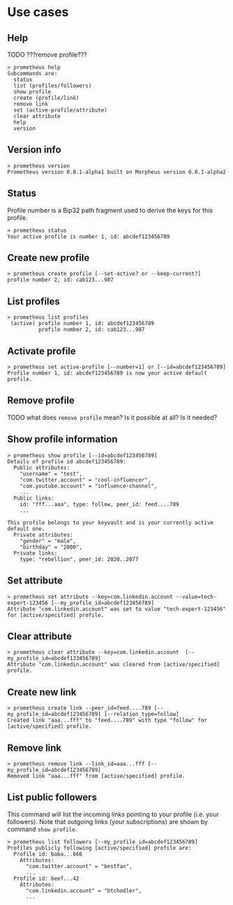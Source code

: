 # Use cases

## Help

TODO ???remove profile???

```
> prometheus help
Subcommands are:
  status
  list (profiles/followers)
  show profile
  create (profile/link)
  remove link
  set (active-profile/attribute)
  clear attribute
  help
  version
```


## Version info

```
> prometheus version
Prometheus version 0.0.1-alpha1 built on Morpheus version 0.0.1-alpha2
```


## Status

Profile number is a Bip32 path fragment used to derive the keys for this profile.

```
> prometheus status
Your active profile is number 1, id: abcdef123456789
```


## Create new profile

```
> prometheus create profile [--set-active? or --keep-current?]
profile number 2, id: cab123...987
```


## List profiles

```
> prometheus list profiles
 (active) profile number 1, id: abcdef123456789
          profile number 2, id: cab123...987
```


## Activate profile

```
> prometheus set active-profile [--number=1] or [--id=abcdef123456789]
Profile number 1, id: abcdef123456789 is now your active default profile.
```


## Remove profile

TODO what does `remove profile` mean? Is it possible at all? Is it needed?


## Show profile information

```
> prometheus show profile [--id=abcdef123456789]
Details of profile id abcdef123456789:
  Public attributes:
    "username" = "test",
    "com.twitter.account" = "cool-influencer",
    "com.youtube.account" = "influence-channel",
    ...
  Public links:
    id: "fff...aaa", type: follow, peer_id: feed....789
    ...

This profile belongs to your keyvault and is your currently active default one.
  Private attributes:
    "gender" = "male",
    "birthday" = "2000",
  Private links:
    type: "rebellion", peer_id: 2020..2077
```


## Set attribute

```
> prometheus set attribute --key=com.linkedin.account --value=tech-expert-123456 [--my_profile_id=abcdef123456789]
Attribute "com.linkedin.account" was set to value "tech-expert-123456" for [active/specified] profile.
```


## Clear attribute

```
> prometheus clear attribute --key=com.linkedin.account  [--my_profile_id=abcdef123456789]
Attribute "com.linkedin.account" was cleared from [active/specified] profile.
```


## Create new link

```
> prometheus create link --peer_id=feed....789 [--my_profile_id=abcdef123456789] [--relation_type=follow]
Created link "aaa...fff" to "feed....789" with type "follow" for [active/specified] profile.
```


## Remove link

```
> prometheus remove link --link_id=aaa...fff [--my_profile_id=abcdef123456789]
Removed link "aaa...fff" from [active/specified] profile.
```


## List public followers

This command will list the incoming links pointing to your profile (i.e. your followers).
Note that outgoing links (your subscriptions) are shown by command `show profile`.

```
> prometheus list followers [--my_profile_id=abcdef123456789]
Profiles publicly following [active/specified] profile are:
  Profile id: baba...666
    Attributes:
      "com.twitter.account" = "bestfan",
      ...
  Profile id: beef...42
    Attributes:
      "com.linkedin.account" = "btchodler",
      ...
```
